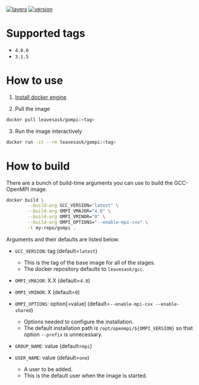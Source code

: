 [![layers](https://images.microbadger.com/badges/image/leavesask/gompi.svg)](https://microbadger.com/images/leavesask/gompi "Get your own image badge on microbadger.com")
[![version](https://images.microbadger.com/badges/version/leavesask/gompi.svg)](https://microbadger.com/images/leavesask/gompi)

# Supported tags

- `4.0.0`
- `3.1.5`

# How to use

1. [Install docker engine](https://docs.docker.com/install/)

2. Pull the image
  ```bash
  docker pull leavesask/gompi:<tag>
  ```

3. Run the image interactively
  ```bash
  docker run -it --rm leavesask/gompi:<tag>
  ```

# How to build

There are a bunch of build-time arguments you can use to build the GCC-OpenMPI image.

```bash
docker build \
        --build-arg GCC_VERSION="latest" \
        --build-arg OMPI_VMAJOR="4.0" \
        --build-arg OMPI_VMINOR="0" \
        --build-arg OMPI_OPTIONS="--enable-mpi-cxx" \
        -t my-repo/gompi .
```

Arguments and their defaults are listed below.

- `GCC_VERSION`: tag (default=`latest`)
  - This is the tag of the base image for all of the stages.
  - The docker repository defaults to `leavesask/gcc`.

- `OMPI_VMAJOR`: X.X (default=`4.0`)

- `OMPI_VMINOR`: X (default=`0`)

- `OMPI_OPTIONS`: option\[=value\] (default=`--enable-mpi-cxx --enable-shared`)
  - Options needed to configure the installation.
  - The default installation path is `/opt/openmpi/${OMPI_VERSION}` so that option `--prefix` is unnecessary.

- `GROUP_NAME`: value (default=`mpi`)
- `USER_NAME`: value (default=`one`)
  - A user to be added.
  - This is the default user when the image is started.
